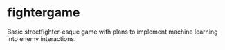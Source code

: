 # fightergame
Basic streetfighter-esque game with plans to implement machine learning into enemy interactions.
